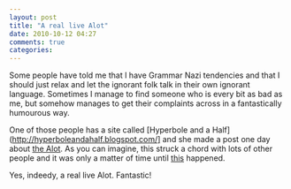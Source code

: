 ```yaml
---
layout: post
title: "A real live Alot"
date: 2010-10-12 04:27
comments: true
categories: 
---
```


Some people have told me that I have Grammar Nazi tendencies and that I should
just relax and let the ignorant folk talk in their own ignorant language.
Sometimes I manage to find someone who is every bit as bad as me, but somehow
manages to get their complaints across in a fantastically humourous way. 

One of those people has a site called [Hyperbole and a
Half](http://hyperboleandahalf.blogspot.com/] and she made a post one day about
[the
Alot](http://hyperboleandahalf.blogspot.com/2010/04/alot-is-better-than-you-at-everything.html).
As you can imagine, this struck a chord with lots of other people and it was
only a matter of time until
[this](http://maiyamayhem.blogspot.com/2010/06/alot-of-fun.html) happened.

Yes, indeedy, a real live Alot. Fantastic!
